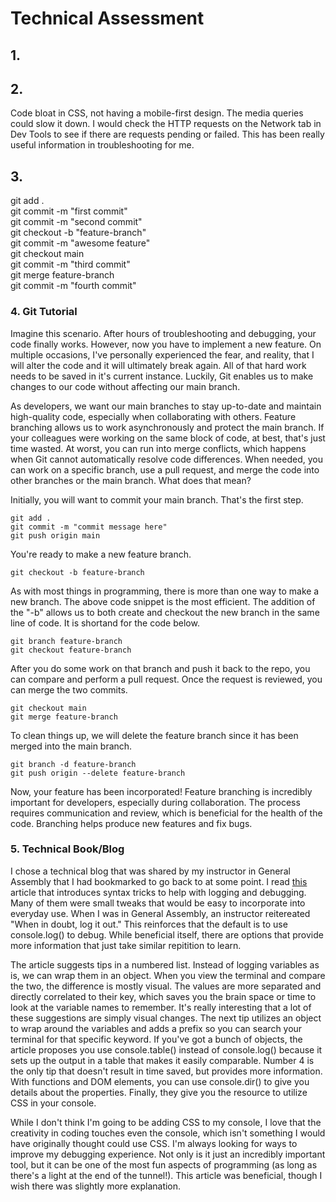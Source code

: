 # Technical Assessment

## 1.

## 2.

Code bloat in CSS, not having a mobile-first design. The media queries could slow it down.
I would check the HTTP requests on the Network tab in Dev Tools to see if there are requests pending or failed. This has been really useful information in troubleshooting for me. 

## 3. 
 
   git add . <br>
   git commit -m "first commit" <br>
   git commit -m "second commit" <br>
   git checkout -b "feature-branch" <br>
   git commit -m "awesome feature" <br>
   git checkout main <br>
   git commit -m "third commit" <br>
   git merge feature-branch <br>
   git commit -m "fourth commit" <br>
   
### 4. Git Tutorial

Imagine this scenario. After hours of troubleshooting and debugging, your code finally works. However, now you have to implement a new feature. On multiple occasions, I've personally experienced the fear, and reality, that I will alter the code and it will ultimately break again. All of that hard work needs to be saved in it's current instance. Luckily, Git enables us to make changes to our code without affecting our main branch.

As developers, we want our main branches to stay up-to-date and maintain high-quality code, especially when collaborating with others. Feature branching allows us to work asynchronously and protect the main branch. If your colleagues were working on the same block of code, at best, that's just time wasted. At worst, you can run into merge conflicts, which happens when Git cannot automatically resolve code differences. When needed, you can work on a specific branch, use a pull request, and merge the code into other branches or the main branch. What does that mean?

Initially, you will want to commit your main branch. That's the first step. 
```
git add .
git commit -m "commit message here"
git push origin main
```

You're ready to make a new feature branch.
```
git checkout -b feature-branch
```
As with most things in programming, there is more than one way to make a new branch. The above code snippet is the most efficient. The addition of the "-b" allows us to both create and checkout the new branch in the same line of code. It is shortand for the code below.

```
git branch feature-branch
git checkout feature-branch
```
After you do some work on that branch and push it back to the repo, you can compare and perform a pull request. Once the request is reviewed, you can merge the two commits.
```
git checkout main
git merge feature-branch
```
To clean things up, we will delete the feature branch since it has been merged into the main branch.
```
git branch -d feature-branch
git push origin --delete feature-branch
```

Now, your feature has been incorporated! Feature branching is incredibly important for developers, especially during collaboration. The process requires communication and review, which is beneficial for the health of the code. Branching helps produce new features and fix bugs.

### 5. Technical Book/Blog

I chose a technical blog that was shared by my instructor in General Assembly that I had bookmarked to go back to at some point. I read [this](https://www.builder.io/blog/console-log#tip-4-use-console-dir-for-functions-amp-dom-elements) article that introduces syntax tricks to help with logging and debugging. Many of them were small tweaks that would be easy to incorporate into everyday use. When I was in General Assembly, an instructor reitereated "When in doubt, log it out." This reinforces that the default is to use console.log() to debug. While beneficial itself, there are options that provide more information that just take similar repitition to learn. 

The article suggests tips in a numbered list. Instead of logging variables as is, we can wrap them in an object. When you view the terminal and compare the two, the difference is mostly visual. The values are more separated and directly correlated to their key, which saves you the brain space or time to look at the variable names to remember. It's really interesting that a lot of these suggestions are simply visual changes. The next tip utilizes an object to wrap around the variables and adds a prefix so you can search your terminal for that specific keyword. If you've got a bunch of objects, the article proposes you use console.table() instead of console.log() because it sets up the output in a table that makes it easily comparable. Number 4 is the only tip that doesn't result in time saved, but provides more information. With functions and DOM elements, you can use console.dir() to give you details about the properties. Finally, they give you the resource to utilize CSS in your console.

While I don't think I'm going to be adding CSS to my console, I love that the creativity in coding touches even the console, which isn't something I would have originally thought could use CSS. I'm always looking for ways to improve my debugging experience. Not only is it just an incredibly important tool, but it can be one of the most fun aspects of programming (as long as there's a light at the end of the tunnel!). This article was beneficial, though I wish there was slightly more explanation.







